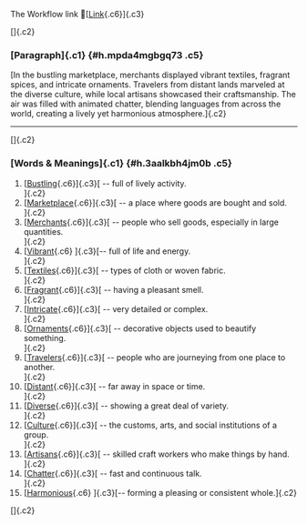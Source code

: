 The Workflow link
👏[[Link](https://www.google.com/url?q=http://www.google.com&sa=D&source=editors&ust=1759138246486674&usg=AOvVaw3bRi75KlGMJUuEfh1Pikei){.c6}]{.c3}

[]{.c2}

### [Paragraph]{.c1} {#h.mpda4mgbgq73 .c5}

[In the bustling marketplace, merchants displayed vibrant textiles,
fragrant spices, and intricate ornaments. Travelers from distant lands
marveled at the diverse culture, while local artisans showcased their
craftsmanship. The air was filled with animated chatter, blending
languages from across the world, creating a lively yet harmonious
atmosphere.]{.c2}

------------------------------------------------------------------------

[]{.c2}

### [Words & Meanings]{.c1} {#h.3aalkbh4jm0b .c5}

1.  [[Bustling](https://www.google.com/url?q=http://www.google.com&sa=D&source=editors&ust=1759138246487700&usg=AOvVaw1nOtJ3YmsKKcUqVNoRwkYe){.c6}]{.c3}[ --
    full of lively activity.\
    ]{.c2}
2.  [[Marketplace](https://www.google.com/url?q=http://www.google.com&sa=D&source=editors&ust=1759138246487899&usg=AOvVaw1s7YLmY3kNPd0BCPv0KBDj){.c6}]{.c3}[ --
    a place where goods are bought and sold.\
    ]{.c2}
3.  [[Merchants](https://www.google.com/url?q=http://www.google.com&sa=D&source=editors&ust=1759138246488090&usg=AOvVaw3_-Km_vAYt79Zef1iNiMqr){.c6}]{.c3}[ --
    people who sell goods, especially in large quantities.\
    ]{.c2}
4.  [[Vibrant](https://www.google.com/url?q=http://www.google.com&sa=D&source=editors&ust=1759138246488297&usg=AOvVaw24ODLw9aQu-S-NyeLcvCAL){.c6}
    ]{.c3}[-- full of life and energy.\
    ]{.c2}
5.  [[Textiles](https://www.google.com/url?q=http://www.google.com&sa=D&source=editors&ust=1759138246488461&usg=AOvVaw1-efPCd2XstGv90wgwAvPP){.c6}]{.c3}[ --
    types of cloth or woven fabric.\
    ]{.c2}
6.  [[Fragrant](https://www.google.com/url?q=http://www.google.com&sa=D&source=editors&ust=1759138246488634&usg=AOvVaw1bP17fQgT_iwRk-SqNlJfe){.c6}]{.c3}[ --
    having a pleasant smell.\
    ]{.c2}
7.  [[Intricate](https://www.google.com/url?q=http://www.google.com&sa=D&source=editors&ust=1759138246488794&usg=AOvVaw0gc-LrG52OBT48du0pk2Uk){.c6}]{.c3}[ --
    very detailed or complex.\
    ]{.c2}
8.  [[Ornaments](https://www.google.com/url?q=http://www.google.com&sa=D&source=editors&ust=1759138246488963&usg=AOvVaw05CDEvUPPXA6XnJa2Qoz4K){.c6}]{.c3}[ --
    decorative objects used to beautify something.\
    ]{.c2}
9.  [[Travelers](https://www.google.com/url?q=http://www.google.com&sa=D&source=editors&ust=1759138246489215&usg=AOvVaw0TIaITA0KgUGsMajmO4Gau){.c6}]{.c3}[ --
    people who are journeying from one place to another.\
    ]{.c2}
10. [[Distant](https://www.google.com/url?q=http://www.google.com&sa=D&source=editors&ust=1759138246489497&usg=AOvVaw2ch2ZHTb8U_pNEHoBjBp51){.c6}]{.c3}[ --
    far away in space or time.\
    ]{.c2}
11. [[Diverse](https://www.google.com/url?q=http://www.google.com&sa=D&source=editors&ust=1759138246489672&usg=AOvVaw0QbU1YaPtMQ3WTcPcOcvAZ){.c6}]{.c3}[ --
    showing a great deal of variety.\
    ]{.c2}
12. [[Culture](https://www.google.com/url?q=http://www.google.com&sa=D&source=editors&ust=1759138246489855&usg=AOvVaw0VvqLC9o7zNu1vWvss7NaU){.c6}]{.c3}[ --
    the customs, arts, and social institutions of a group.\
    ]{.c2}
13. [[Artisans](https://www.google.com/url?q=http://www.google.com&sa=D&source=editors&ust=1759138246490064&usg=AOvVaw1p6A_QtK-jD-DW8AxHY3tW){.c6}]{.c3}[ --
    skilled craft workers who make things by hand.\
    ]{.c2}
14. [[Chatter](https://www.google.com/url?q=http://www.google.com&sa=D&source=editors&ust=1759138246490256&usg=AOvVaw0l80ImHqTKpbBnLeQB9g-3){.c6}]{.c3}[ --
    fast and continuous talk.\
    ]{.c2}
15. [[Harmonious](https://www.google.com/url?q=http://www.google.com&sa=D&source=editors&ust=1759138246490442&usg=AOvVaw2sqIihGQQwqLkMuDRgaJGs){.c6}
    ]{.c3}[-- forming a pleasing or consistent whole.]{.c2}

[]{.c2}

